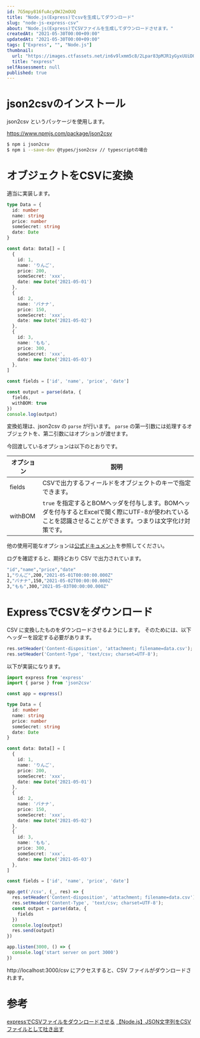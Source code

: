 ```yaml
---
id: 7G5mpy816fuAcyOWJ2mOUQ
title: "Node.js(Express)でcsvを生成してダウンロード"
slug: "node-js-express-csv"
about: "Node.js(Express)でCSVファイルを生成してダウンロードさせます。"
createdAt: "2021-05-30T00:00+09:00"
updatedAt: "2021-05-30T00:00+09:00"
tags: ["Express", "", "Node.js"]
thumbnail:
  url: "https://images.ctfassets.net/in6v9lxmm5c8/2Lpar83pMJR1yGyxUUiDQP/dbf365e89432b966f827cacfc4d5891e/articles_2FRshdHD6LGzEVXnbjoL6p_2Fthumbnail_7D.png"
  title: "express"
selfAssessment: null
published: true
---
```

# json2csvのインストール

json2csv というパッケージを使用します。

https://www.npmjs.com/package/json2csv

```sh
$ npm i json2csv
$ npm i --save-dev @types/json2csv // typescriptの場合
```

# オブジェクトをCSVに変換

適当に実装します。

```ts
type Data = {
  id: number
  name: string
  price: number
  someSecret: string
  date: Date
}

const data: Data[] = [
  {
    id: 1,
    name: 'りんご',
    price: 200,
    someSecret: 'xxx',
    date: new Date('2021-05-01')
  },
  {
    id: 2,
    name: 'バナナ',
    price: 150,
    someSecret: 'xxx',
    date: new Date('2021-05-02')
  },
  {
    id: 3,
    name: 'もも',
    price: 300,
    someSecret: 'xxx',
    date: new Date('2021-05-03')
  },
]

const fields = ['id', 'name', 'price', 'date']

const output = parse(data, {
  fields,
  withBOM: true
})
console.log(output)
```

変換処理は、json2csv の `parse` が行います。
`parse` の第一引数には処理するオブジェクトを、第二引数にはオプションが渡せます。

今回渡しているオプションは以下のとおりです。

| オプション  | 説明 |
| ---------- | ---------- |
| fields     | CSVで出力するフィールドをオブジェクトのキーで指定できます。 | 
| withBOM    | `true` を指定するとBOMヘッダを付与します。BOMヘッダを付与するとExcelで開く際にUTF-8が使われていることを認識させることができます。つまりは文字化け対策です。 |

他の使用可能なオプションは[公式ドキュメント](https://github.com/zemirco/json2csv#javascript-module)を参照してください。

ログを確認すると、期待どおり CSV で出力されています。

```sh
"id","name","price","date"
1,"りんご",200,"2021-05-01T00:00:00.000Z"
2,"バナナ",150,"2021-05-02T00:00:00.000Z"
3,"もも",300,"2021-05-03T00:00:00.000Z"
```

# ExpressでCSVをダウンロード

CSV に変換したものをダウンロードさせるようにします。
そのためには、以下ヘッダーを設定する必要があります。

```ts
res.setHeader('Content-disposition', 'attachment; filename=data.csv');
res.setHeader('Content-Type', 'text/csv; charset=UTF-8');
```

以下が実装になります。

```ts
import express from 'express'
import { parse } from 'json2csv'

const app = express()

type Data = {
  id: number
  name: string
  price: number
  someSecret: string
  date: Date
}

const data: Data[] = [
  {
    id: 1,
    name: 'りんご',
    price: 200,
    someSecret: 'xxx',
    date: new Date('2021-05-01')
  },
  {
    id: 2,
    name: 'バナナ',
    price: 150,
    someSecret: 'xxx',
    date: new Date('2021-05-02')
  },
  {
    id: 3,
    name: 'もも',
    price: 300,
    someSecret: 'xxx',
    date: new Date('2021-05-03')
  },
]

const fields = ['id', 'name', 'price', 'date']

app.get('/csv', (_, res) => {
  res.setHeader('Content-disposition', 'attachment; filename=data.csv');
  res.setHeader('Content-Type', 'text/csv; charset=UTF-8');
  const output = parse(data, {
    fields
  })
  console.log(output)
  res.send(output)
})

app.listen(3000, () => {
  console.log('start server on port 3000')
})
```

http://localhost:3000/csv にアクセスすると、CSV ファイルがダウンロードされます。

# 参考

[expressでCSVファイルをダウンロードさせる](https://blog.kozakana.net/2018/04/express-csv-download/)
[【Node.js】JSON文字列をCSVファイルとして吐き出す](https://qiita.com/kum44/items/d11f97ecee3e46d3195d)
